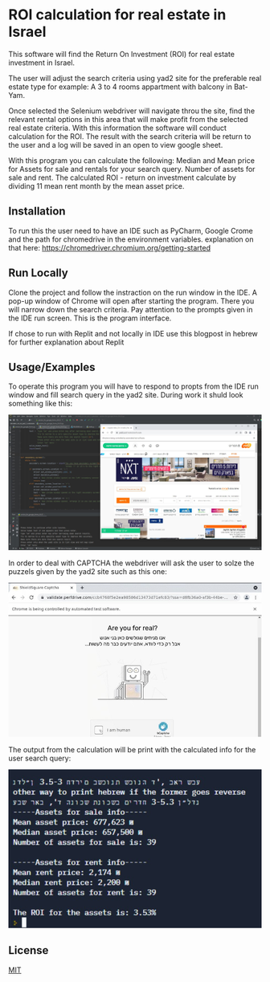 # ROI calculation for real estate in Israel

This software will find the Return On Investment (ROI) for real estate investment in Israel. 

The user will adjust the search criteria using yad2 site for the preferable real 
estate type for example: A 3 to 4 rooms appartment with balcony in Bat-Yam. 

Once selected the Selenium webdriver will navigate throu the site, 
find the relevant rental options in this area that will make profit from the selected real
estate criteria. With this information the software will conduct calculation for the ROI.
The result with the search criteria will be return to the user and a log will be saved
in an open to view google sheet.

With this program you can calculate the following:
Median and Mean price for Assets for sale and rentals for your search query.
Number of assets for sale and rent.
The calculated ROI - return on investment calculate by dividing 
11 mean rent month by the mean asset price.


## Installation

To run this the user need to have an IDE such as PyCharm, 
Google Crome and the path for chromedrive in the environment
variables. explanation on that here: https://chromedriver.chromium.org/getting-started 

## Run Locally

Clone the project and follow the instraction on the run window in the IDE. A pop-up
window of Chrome will open after starting the program. There you will narrow down the
search criteria. Pay attention to the prompts given in the IDE run screen. This is the 
program interface. 

If chose to run with Replit and not locally in IDE use this blogpost 
in hebrew for further explanation about Replit


## Usage/Examples

To operate this program you will have to respond to propts from the IDE run window and fill
search query in the yad2 site. During work it shuld look something like this:

![alt text](figs/Screenshot_1.jpg)

In order to deal with CAPTCHA  the webdriver will ask the user to solze
the puzzels given by the yad2 site such as this one:

![alt text](figs/Screenshot_3.jpg)

The output from the calculation will be print with the calculated info for 
the user search query:

![alt text](figs/Screenshot_2.jpg)



## License

[MIT](https://choosealicense.com/licenses/mit/)


